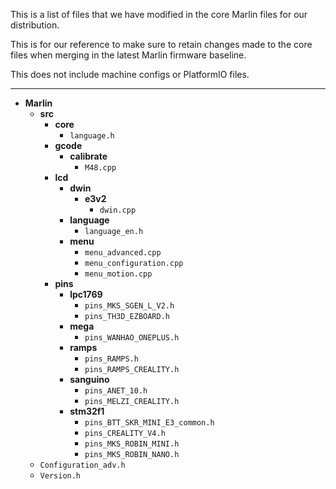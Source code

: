 This is a list of files that we have modified in the core Marlin files for our distribution.

This is for our reference to make sure to retain changes made to the core files when merging in the latest Marlin firmware baseline.

This does not include machine configs or PlatformIO files.

----------


- **Marlin**
	- **src**
		- **core**
			- `language.h`
		- **gcode**
			- **calibrate**
				- `M48.cpp`
		- **lcd**
			- **dwin**
				- **e3v2**
					- `dwin.cpp`
			- **language**
				- `language_en.h`
			- **menu**
				- `menu_advanced.cpp`
				- `menu_configuration.cpp`
				- `menu_motion.cpp`			
		- **pins**
			- **lpc1769**
				- `pins_MKS_SGEN_L_V2.h`
				- `pins_TH3D_EZBOARD.h`
			- **mega**
				- `pins_WANHAO_ONEPLUS.h`
			- **ramps**
				- `pins_RAMPS.h`
				- `pins_RAMPS_CREALITY.h`
			- **sanguino**
				- `pins_ANET_10.h`
				- `pins_MELZI_CREALITY.h`
			- **stm32f1**
				- `pins_BTT_SKR_MINI_E3_common.h`
				- `pins_CREALITY_V4.h`
				- `pins_MKS_ROBIN_MINI.h`
				- `pins_MKS_ROBIN_NANO.h`
	- `Configuration_adv.h`
	- `Version.h`